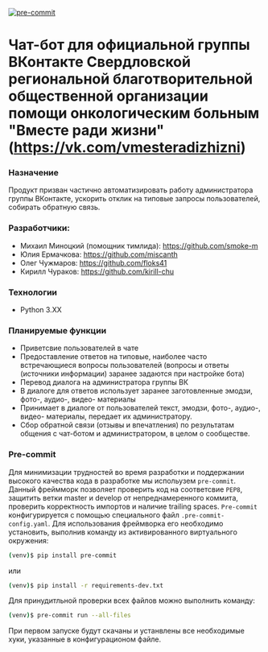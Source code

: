 [![pre-commit](https://img.shields.io/badge/pre--commit-enabled-brightgreen?logo=pre-commit)](https://github.com/pre-commit/pre-commit)

# Чат-бот для официальной группы ВКонтакте Свердловской региональной благотворительной общественной организации помощи онкологическим больным "Вместе ради жизни" (https://vk.com/vmesteradizhizni)

### Назначение
Продукт призван частично автоматизировать работу администратора группы ВКонтакте, ускорить отклик на типовые запросы пользователей, собирать обратную связь. 

### Разработчики:

- Михаил Миноцкий (помощник тимлида): https://github.com/smoke-m
- Юлия Ермачкова: https://github.com/miscanth
- Олег Чужмаров: https://github.com/floks41
- Кирилл Чураков: https://github.com/kirill-chu

### Технологии
- Python 3.ХХ

### Планируемые функции
- Приветсвие пользователей в чате
- Предоставление ответов на типовые, наиболее часто встречающиеся вопросы пользователей (вопросы и ответы (источники информации) заранее задаются при настройке бота)
- Перевод диалога на администратора группы ВК
- В диалоге для ответов использует заранее заготовленные эмодзи, фото-, аудио-, видео- материалы
- Принимает в диалоге от пользователей текст, эмодзи, фото-, аудио-, видео- материалы, передает их администратору.
- Сбор обратной связи (отзывы и впечатления) по результатам общения с чат-ботом и администратором, в целом о сообществе.

### Pre-commit
Для минимизации трудностей во время разработки и поддержании высокого качества кода в разработке мы испольузем `pre-commit`. Данный фреймморк позволяет проверить код на соответсвие `PEP8`, защитить ветки master и develop от непреднамеренного коммита, проверить корректность импортов и наличие trailing spaces.
`Pre-commit` конфигурируется с помощью специального файл `.pre-commit-config.yaml`. Для использования фреймворка его необходимо установить, выполнив команду из активированного виртуального окружения:

```bash
(venv)$ pip install pre-commit
```
или 

```bash
(venv)$ pip install -r requirements-dev.txt
```
Для принудитльной проверки всех файлов можно выполнить команду:
```bash
(venv)$ pre-commit run --all-files
```
При первом запуске будут скачаны и устанвлены все необходимые хуки, указанные в конфигурационом файле.